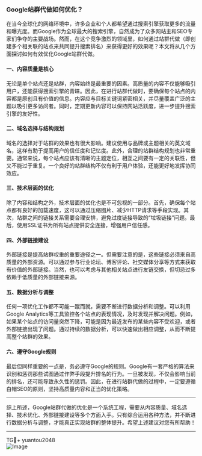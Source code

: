 ### Google站群代做如何优化？

在当今全球化的网络环境中，许多企业和个人都希望通过搜索引擎获取更多的流量和曝光度。而Google作为全球最大的搜索引擎，自然成为了众多网站主和SEO专家们争夺的主要战场。然而，在这个竞争激烈的领域里，如何通过站群代做（即创建多个相关联的站点来共同提升搜索排名）来获得更好的效果呢？本文将从几个方面探讨如何有效优化Google站群代做。

#### 一、内容质量是核心

无论是单个站点还是站群，内容始终是最重要的因素。高质量的内容不仅能够吸引用户，还能获得搜索引擎的青睐。因此，在进行站群代做时，要确保每个站点的内容都是原创且有价值的信息。内容应与目标关键词紧密相关，并尽量覆盖广泛的主题以吸引更多访问者。同时，定期更新内容可以保持网站活跃度，进一步提升搜索引擎的友好性。

#### 二、域名选择与结构规划

域名的选择对于站群的效果也有很大影响。建议使用与品牌或主题相关的英文域名，这样有助于提高用户的信任度和记忆度。此外，合理的站群结构规划也非常重要。通常来说，每个站点应该有清晰的主题定位，相互之间要有一定的关联性，但又不能过于重复。一个良好的站群结构不仅有利于用户体验，还能更好地发挥协同效应。

#### 三、技术层面的优化

除了内容和结构之外，技术层面的优化也是不可忽视的一部分。首先，确保每个站点都有良好的加载速度，这可以通过压缩图片、减少HTTP请求等手段实现。其次，站群之间的链接关系需要合理安排，避免过度链接导致的“垃圾链接”问题。最后，使用SSL证书为所有站点提供安全连接，增强用户信任感。

#### 四、外部链接建设

外部链接是提高站群权重的重要途径之一。但需要注意的是，这些链接必须来自高质量的外部资源。可以通过参与行业论坛、博客评论、社交媒体分享等方式来获取有价值的外部链接。当然，也可以考虑与其他相关站点进行友链交换，但切忌过多依赖于低质量的外部链接来源。

#### 五、数据分析与调整

任何一项优化工作都不可能一蹴而就，需要不断进行数据分析和调整。可以利用Google Analytics等工具监控各个站点的表现情况，及时发现并解决问题。例如，如果某个站点的访问量突然下降，可能是因为最近发布的某些内容不受欢迎，或者外部链接出现了问题。通过持续的数据分析，可以快速做出相应调整，从而不断提高整个站群的效果。

#### 六、遵守Google规则

最后但同样重要的一点是，务必遵守Google的规则。Google有一套严格的算法来识别和惩罚那些试图通过作弊手段提升排名的行为。一旦被发现，不仅会影响当前的排名，还可能导致永久性的惩罚。因此，在进行站群代做的过程中，一定要遵循白帽SEO的原则，坚持高质量内容和正当的优化策略。

---

综上所述，Google站群代做的优化是一个系统工程，需要从内容质量、域名选择、技术优化、外部链接建设等多个方面入手。只有综合运用各种方法，并不断进行数据分析与调整，才能真正实现站群的整体提升。希望上述建议对您有所帮助！

---

TG💪+ yuantou2048  
![Image](https://github.com/user-attachments/assets/42a5a4a5-fea9-4a1d-8aa0-73e57e430cca)
